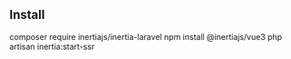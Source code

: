 Install
-------------
composer require inertiajs/inertia-laravel
npm install @inertiajs/vue3
php artisan inertia:start-ssr